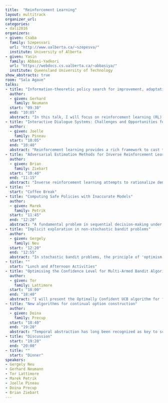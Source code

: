 ```yaml
---
title:  "Reinforcement Learning"
layout: multitrack
organizer_url: 
categories:
- dali2016
organizers:
- given: Csaba
  family: Szepesvari
  url: "http://www.ualberta.ca/~szepesva/"
  institute: University of Alberta
- given: Yasin 
  family: Abbasi-Yadkori
  url: "https://webdocs.cs.ualberta.ca/~abbasiya/"
  institute: Queensland University of Technology
show_abstracts: true
room: "Sala Agave"
talks:
- title: "Information-theoretic policy search for improvement, adaptation and selection of robot motor skills"
  author:
  - given: Gerhard 
    family: Neumann
  start: "09:30"
  end: "10:05"
  abstract: "In this talk, I will focus on reinforcement learning (RL) of robot motor skills where I will concentrate on the sub-problems of skill improvement, skill adaptation and skill selection. I will use a robot table tennis task to illustrate how to solve these challenging learning problems. A big challenge in robot reinforcement learning is that we have to choose the optimal action from a high dimensional continuous action space. Typically, we use parametrized policies with Gaussian noise to implement action selection and exploration in such continuous action domains. Efficient reinforcement learning for motor skills requires to effectively control the exploration-exploitation tradeoff when updating the Gaussian exploration policy through learning. We will derive such policy update using information-theoretic (IT) constraints, i.e., bounding the loss of information and the loss of entropy of the policy update.  Such bounds allow us to effectively control the information-geometric step-sizes for the mean and the covariance of the policy update. Furthermore, we can improve the quality of the policy update by using quadratic approximations of the value function which we will show to be a compatible value function approximation scheme to Gaussian policies. We will implement our IT policy updates for different reinforcement learning algorithms using compatible value function approximation and show their superior performance to existing state of the art. The first RL problem is skill improvement, where we want to optimize a single motion, e.g., a table tennis stroke for a given ball trajectory. We will use a stochastic search formulation, where our policy update is used for a Gaussian search distribution over the parameter space. Subsequently, we extend our approach to skill adaptation. Here, we augment the Gaussian search distribution such the mean of the search distribution depends on the current situation, for example, the estimated trajectory of the incoming ball, and rederive the IT policy updates. As a next step, we want to learn reactive skills that can counteract unpredictable perturbations. We modify our policy update to learn time-dependent feedback controllers, which is equivalent to using the adaptation update at each time step. Finally, I will discuss a new approach for learning when to activate and terminate skills. Inspired by the option framework, which is a well-known tool for temporal abstraction and reusable skills in reinforcement learning, we develop a new algorithm that uses probabilistic inference to learn the sub-policies of each skill, an activation policy that selects the skill to execute and a termination policy that specifies how long the selected skill should be executed. In difference to most other option discovery approaches, our approach is applicable to parametrized policies in the continuous state-action domain, and is therefore well suited for the application in robotics."
- title: "Interactive Dialogue Systems: Challenges and Opportunities for Deep Reinforcement Learning"
  author:
  - given: Joelle
    family: Pineau
  start: "10:05"
  end: "10:40"
  abstract: "Reinforcement learning provides a rich framework to cast the problem of learning a dialogue strategy for conversational AI agents.  In this talk I will present recent results from building dialogue systems from large corpuses using neural architectures. I will highlight several challenges related to data acquisition, algorithmic development, performance evaluation, and user studies.  If time permits, I will also discuss recent efforts to tackle the problem of real-time machine translation using a deep reinforcement learning approach."
- title: "Adversarial Estimation Methods for Inverse Reinforcement Learning"
  author:
  - given: Brian 
    family: Ziebart
  start: "10:40"
  end: "11:15"
  abstract: "Inverse reinforcement learning attempts to rationalize demonstrated behavior by estimating a reward or cost function that makes observed decision sequences optimal. Unfortunately, this problem is ill-posed in its basic form, admitting only degenerate solutions when learning from noisy data. We present a general framework using adversarial statistical estimation methods to resolve this problem. Maximum entropy inverse optimal control is a special case linking robust causal log loss minimization to a relaxation of the Bellman equation for optimal control. We investigate other loss functions within this adversarial framework to allow better inductive alignment with performance measures and imitation learning settings of practical interest. This is joint work with Xiangli Chen, Mathew Monfort, and Peter Carr."
- title: ""
  start: "Coffee Break"
- title: "Computing Safe Policies with Inaccurate Models"
  author:
  - given: Marek
    family: Petrik
  start: "11:45"
  end: "12:20"
  abstract: "A fundamental problem in sequential decision-making under uncertainty is to compute a safe policy, i.e., a policy that is guaranteed to have a better performance than a baseline strategy, given a batch of data. In this talk, I describe a model-based approach to this problem, in which the goal is to compute a safe policy, given an inaccurate model of the system with known accuracy guarantees. The inaccurate model and error bound may be constructed using the batch of data and prior knowledge about the system. I first describe a robust optimization problem whose solution is guaranteed to be safe in this setting, and study its main properties: show that it may only have randomized optimal solutions, derive a bound its performance loss, and prove that solving it is NP-hard. I then show several simple approximate solutions to this problem. Joint work with Yinlam Chow and Mohammad Ghavamzadeh"
- title: "Implicit exploration in non-stochastic bandit problems"
  author:
  - given: Gergely 
    family: Neu
  start: "12:20"
  end: "12:55"
  abstract: "In stochastic bandit problems, the principle of 'optimism in the face of uncertainty' has proven to be an essential tool for designing efficient exploration policies. Despite this success, the notion of optimism has been relatively unexplored in the world of non-stochastic (or adversarial) bandits. In this talk, I describe an optimistic exploration technique called 'implicit exploration' for non-stochastic multi-armed bandits that leads to a family of learning algorithms with improved empirical performance and theoretical guarantees. For the first time, these results suggest that a certain degree of optimism can be very useful even in adversarial domains."
- title: ""
  start: "Lunch and Afternoon Activities"
- title: "Optimising the Confidence Level for Multi-Armed Bandit Algorithms"
  author:
  - given: Tor
    family: Lattimore
  start: "18:00"
  end: "18:40"
  abstract: "I will present the Optimally Confident UCB algorithm for finite-armed bandits. The new algorithm is simple, efficient, empirically superb and comes with the strongest available theoretical guarantees for the subgaussian noise model. The main idea is that the confidence level should depend on the unknown risk of choosing a sub-optimal arm linearly often. Other algorithms are either too conservative (UCB) or not conservative enough (MOSS). The technical report may be found at http://arxiv.org/abs/1507.07880."
- title: "New algorithms for continual option construction"
  author:
  - given: Doina 
    family: Precup
  start: "18:40"
  end: "19:20"
  abstract: "Temporal abstraction has long been recognized as key to scaling up learning and planning in reinforcement learning. While planning with temporally extended actions is well understood, learning such abstractions autonomously has remained challenging. In this talk, I will present new ideas for learning temporal abstractions autonomously from data in the framework of options. First, I will discuss the idea of using bounded rationality as a lens through which we can describe the desiderata for constructing options, as their goal is mainly to help agents which are restricted in terms of computation time. Using this perspective helps us to formulate objective optimization criteria that should be fulfilled during option construction, which combine naturally with the usual discounted return optimization. I will then describe a policy-gradient approach capable of learning both the internal policies and termination condition of options, in parallel with the policy over options. I will conclude with promising empirical results on several problems. This is joint work with my PhD student Pierre-Luc Bacon"
- title: "Discussion"
  start: "19:20"
  end: "20:00"
- title: ""
  start: "Dinner"
speakers:
- Gergely Neu
- Gerhard Neumann
- Tor Lattimore
- Marek Petrik
- Joelle Pineau
- Doina Precup
- Brian Ziebart
---
```

